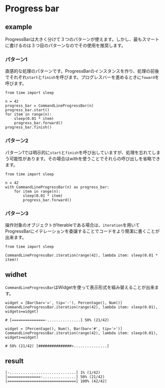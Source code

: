 # Progress bar

## example

ProgressBarは大きく分けて３つのパターンが使えます。しかし、最もスマートに書けるのは３つ目のパターンなのでその使用を推奨します。

### パターン1

直感的な処理のパターンです。ProgressBarのインスタンスを作り、処理の前後でそれぞれ`start`と`finish`を呼びます。プログレスバーを進めるときに`foward`を呼びます。

```
from time import sleep

n = 42
progress_bar = CommandLineProgressBar(n)
progress_bar.start()
for item in range(n):
    sleep(0.01 * item)
    progress_bar.forward()
progress_bar.finish()
```

### パターン2

パターン1では明示的に`start`と`finish`を呼び出していますが、処理を忘れてしまう可能性があります。その場合はwithを使うことでそれらの呼び出しを省略できます。

```
from time import sleep

n = 42
with CommandLineProgressBar(n) as progress_bar:
    for item in range(n):
        sleep(0.01 * item)
        progress_bar.forward()
```

### パターン3

操作対象のオブジェクトがIterableである場合は、`iteration`を用いてProgressBarにイテレーションを委譲することでコードをより簡潔に書くことが出来ます。

```
from time import sleep

CommandLineProgressBar.iteration(range(42), lambda item: sleep(0.01 * item))
```

## widhet

`CommandLineProgressBar`はWidgetを使って表示形式を組み替えることが出来ます。

```
widget = [Bar(bar='=', tip='-'), Percentage(), Num()]
CommandLineProgressBar.iteration(range(42), lambda item: sleep(0.01), widgets=widget)

# [===============-...............] 50% (21/42)
```

```
widget = [Percentage(), Num(), Bar(bar='#', tip='>')]
CommandLineProgressBar.iteration(range(42), lambda item: sleep(0.01), widgets=widget)

# 50% (21/42) [###############>...............]
```


## result

```
[-..............................] 1% (1/42)
[===============-...............] 50% (21/42)
[===============================] 100% (42/42)
```
